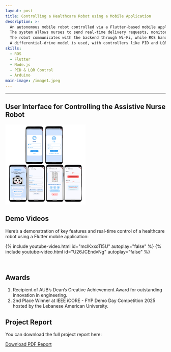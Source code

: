 ```yaml
---
layout: post
title: Controlling a Healthcare Robot using a Mobile Application
description: >-  
  An autonomous mobile robot controlled via a Flutter-based mobile application, supported by a Node.js backend.  
  The system allows nurses to send real-time delivery requests, monitor robot status, and view its live location.  
  The robot communicates with the backend through Wi-Fi, while ROS handles low-level control, including motion planning and feedback-based navigation.  
  A differential-drive model is used, with controllers like PID and LQR implemented for stability and trajectory tracking.
skills:
  - ROS
  - Flutter
  - Node.js
  - PID & LQR Control
  - Arduino
main-image: /image1.jpeg
---
```

---

## User Interface for Controlling the Assistive Nurse Robot

<img src="/assets/images/Untitled%20design%20(3).png" alt="Robot Image" style="width:50%; height:auto;">

  

## Demo Videos

Here’s a demonstration of key features and real-time control of a healthcare robot using a Flutter mobile application:

{% include youtube-video.html id="mclKxxoTl5U" autoplay="false" %}
{% include youtube-video.html id="U26JCEndvNg" autoplay="false" %}

<br>

## Awards
1. Recipient of AUB’s Dean’s Creative Achievement Award for outstanding
 innovation in engineering.
2. 2nd Place Winner at IEEE iCORE - FYP Demo Day Competition 2025
 hosted by the Lebanese American University. <br>

## Project Report

You can download the full project report here:

[Download PDF Report](/assets/FYP_Final_Report_Spring_compressed.pdf)


